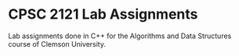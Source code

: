 # CPSC 2121 Lab Assignments
Lab assignments done in C++ for the Algorithms and Data Structures course of Clemson University.
